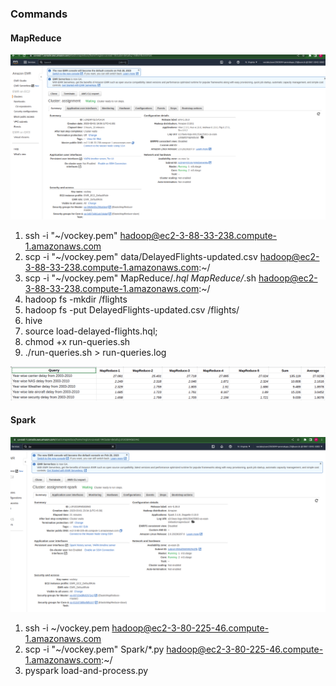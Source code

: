 ### Commands

#### MapReduce

![cluster.png](MapReduce%2Fcluster.png)

1. ssh -i "~/vockey.pem" hadoop@ec2-3-88-33-238.compute-1.amazonaws.com
2. scp -i "~/vockey.pem" data/DelayedFlights-updated.csv hadoop@ec2-3-88-33-238.compute-1.amazonaws.com:~/
3. scp -i "~/vockey.pem" MapReduce/*.hql MapReduce/*.sh hadoop@ec2-3-88-33-238.compute-1.amazonaws.com:~/
4. hadoop fs -mkdir /flights
5. hadoop fs -put DelayedFlights-updated.csv /flights/
6. hive
7. source load-delayed-flights.hql;
8. chmod +x run-queries.sh
9. ./run-queries.sh > run-queries.log

![results.png](MapReduce%2Fresults.png)


#### Spark

![cluster.png](Spark%2Fcluster.png)

1. ssh -i ~/vockey.pem hadoop@ec2-3-80-225-46.compute-1.amazonaws.com
2. scp -i "~/vockey.pem" Spark/*.py hadoop@ec2-3-80-225-46.compute-1.amazonaws.com:~/
3. pyspark load-and-process.py





